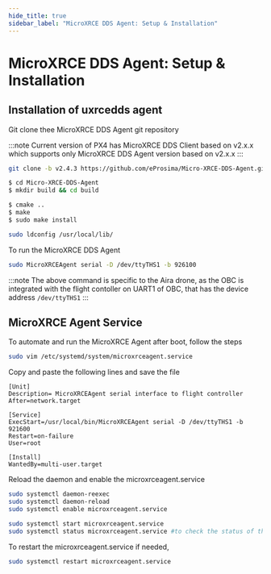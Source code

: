 ```yaml
---
hide_title: true
sidebar_label: "MicroXRCE DDS Agent: Setup & Installation"
---
```

# MicroXRCE DDS Agent: Setup & Installation

## Installation of uxrcedds agent
Git clone thee MicroXRCE DDS Agent git repository

:::note
Current version of PX4 has MicroXRCE DDS Client based on v2.x.x which supports only MicroXRCE DDS Agent version based on v2.x.x
:::

```bash
git clone -b v2.4.3 https://github.com/eProsima/Micro-XRCE-DDS-Agent.git  
```

```bash
$ cd Micro-XRCE-DDS-Agent
$ mkdir build && cd build

$ cmake ..
$ make
$ sudo make install

sudo ldconfig /usr/local/lib/
```

To run the MicroXRCE DDS Agent

```bash
sudo MicroXRCEAgent serial -D /dev/ttyTHS1 -b 926100
```

:::note
The above command is specific to the Aira drone, as the OBC is integrated with the flight contoller on UART1 of OBC, that has the device address `/dev/ttyTHS1`
:::

## MicroXRCE Agent Service

To automate and run the MicroXRCE Agent after boot, follow the steps

```bash
sudo vim /etc/systemd/system/microxrceagent.service
```
Copy and paste the following lines and save the file

```
[Unit]
Description= MicroXRCEAgent serial interface to flight controller
After=network.target

[Service]
ExecStart=/usr/local/bin/MicroXRCEAgent serial -D /dev/ttyTHS1 -b 921600
Restart=on-failure
User=root

[Install]
WantedBy=multi-user.target
```
<!-- Download the above file from [microxrceagent.service](/downloads/microxrceagent.service) -->
<!-- 
Download the above file from <a href="/downloads/microxrceagent.service" download="microxrceagent.service">`microxrceagent.service`</a>

<a href="./downloads/microxrceagent.service">uxrce.service</a> -->


Reload the daemon and enable the microxrceagent.service

```bash
sudo systemctl daemon-reexec
sudo systemctl daemon-reload
sudo systemctl enable microxrceagent.service

sudo systemctl start microxrceagent.service
sudo systemctl status microxrceagent.service #to check the status of the MicroXRCEAgent status
```

To restart the microxrceagent.service if needed,
```bash
sudo systemctl restart microxrceagent.service
```